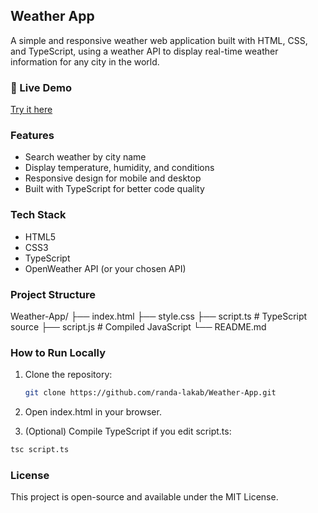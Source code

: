 ##  Weather App

A simple and responsive weather web application built with HTML, CSS, and TypeScript, using a weather API to display real-time weather information for any city in the world.  

### 🚀 Live Demo
 [Try it here](https://randa-lakab.github.io/Weather-App/)

###  Features
-  Search weather by city name  
-  Display temperature, humidity, and conditions
-  Responsive design for mobile and desktop  
-  Built with TypeScript for better code quality  

###  Tech Stack
- HTML5
- CSS3
- TypeScript
- OpenWeather API (or your chosen API)

###  Project Structure

Weather-App/ ├── index.html ├── style.css ├── script.ts   # TypeScript source ├── script.js   # Compiled JavaScript └── README.md


###  How to Run Locally
1. Clone the repository:
   ```bash
   git clone https://github.com/randa-lakab/Weather-App.git
   ```
2. Open index.html in your browser.

3. (Optional) Compile TypeScript if you edit script.ts:
 ```bash
tsc script.ts
  ```

### License
This project is open-source and available under the MIT License.
